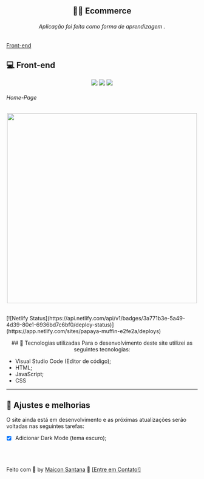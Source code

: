 <h2 align="center">
  <br/>
  🐱‍💻 <strong>Ecommerce</strong>
</h2>


###### <p align="center">Aplicação foi feita como forma de aprendizagem .</p>

<p align="center">
 
  <a href="#-front-end">Front-end</a>
</p>

## 💻 Front-end

<p align="center">
  <img src="https://img.shields.io/badge/HTML5-brightgreen">
  <img src="https://img.shields.io/badge/CSS3-brightgreen"/>
  <img src="https://img.shields.io/badge/JAVASCRIPT-brightgreen"/>

</p>

###### Home-Page

<p align="center">
    <img src="https://github.com/maicon-deivid05/ecommerce/blob/master/assets/img/Video_1614802325.gif" width="500px">
</p>
<br>
[![Netlify Status](https://api.netlify.com/api/v1/badges/3a771b3e-5a49-4d39-80e1-6936bd7c6bf0/deploy-status)](https://app.netlify.com/sites/papaya-muffin-e2fe2a/deploys)
<p align="center">
   ## 💼 Tecnologias utilizadas
Para o desenvolvimento deste site utilizei as seguintes tecnologias:

- Visual Studio Code (Editor de código);
- HTML;
- JavaScript;
- CSS
---
## 📌 Ajustes e melhorias
O site ainda está em desenvolvimento e as próximas atualizações serão voltadas nas seguintes tarefas:

- [x] Adicionar Dark Mode (tema escuro);
</p>
<br>
<br>
<br>
Feito com 💜 by <a href="https://github.com/maicon-deivid05">Maicon Santana</a> 🤝 <a href="https://www.linkedin.com/in/maicon-deivid-b429a81b0">[Entre em Contato!]</a>
